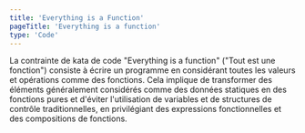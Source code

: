 ```yaml
---
title: 'Everything is a Function'
pageTitle: 'Everything is a function'
type: 'Code'
---
```


La contrainte de kata de code "Everything is a function" ("Tout est une fonction") consiste à écrire un programme en considérant toutes les valeurs et opérations comme des fonctions. Cela implique de transformer des éléments généralement considérés comme des données statiques en des fonctions pures et d'éviter l'utilisation de variables et de structures de contrôle traditionnelles, en privilégiant des expressions fonctionnelles et des compositions de fonctions.
